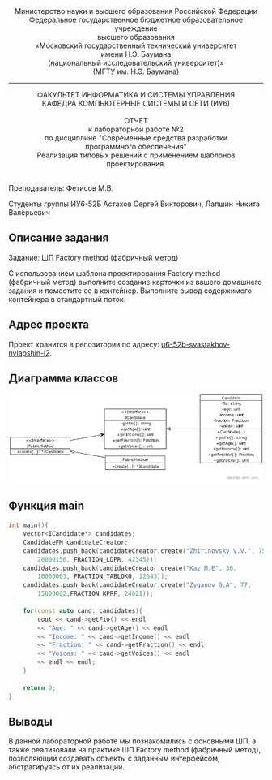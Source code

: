 <div align="center">
Министерство науки и высшего образования Российской Федерации <br />
Федеральное государственное бюджетное образовательное учреждение <br />
высшего образования <br />
«Московский государственный технический университет <br />
имени Н.Э. Баумана <br />
(национальный исследовательский университет)» <br />
(МГТУ им. Н.Э. Баумана)
</div>
<hr />
<div align="center">
ФАКУЛЬТЕТ ИНФОРМАТИКА И СИСТЕМЫ УПРАВЛЕНИЯ <br />
КАФЕДРА КОМПЬЮТЕРНЫЕ СИСТЕМЫ И СЕТИ (ИУ6)
</div>
<br />
<div align="center">
ОТЧЕТ <br />
к лабораторной работе №2 <br />
по дисциплине "Современные средства разработки <br />
программного обеспечения" <br />
Реализация типовых решений с применением шаблонов проектирования.
</div>

<br />

Преподаватель: Фетисов М.В.

Студенты группы ИУ6-52Б Астахов Сергей Викторович, Лапшин Никита Валерьевич

## Описание задания

Задание: ШП Factory method (фабричный метод)

С использованием шаблона проектирования Factory method (фабричный метод)
выполните создание карточки из вашего домашнего задания и поместите ее в контейнер.
Выполните вывод содержимого контейнера в стандартный поток.

## Адрес проекта

Проект хранится в репозитории по адресу: [u6-52b-svastakhov-nvlapshin-l2](https://bmstu.codes/lsx/mstd/iu6-5-2021/iu6-52b-svastakhov-nvlapshin/l2).

## Диаграмма классов

![lab2](lab2.png)

## Функция main

```c++
int main(){
    vector<ICandidate*> candidates;
    CandidateFM candidateCreator;
    candidates.push_back(candidateCreator.create("Zhirinovsky V.V.", 75, 
        20000156, FRACTION_LDPR, 42345));
    candidates.push_back(candidateCreator.create("Kaz M.E", 36, 
        10000003, FRACTION_YABLOKO, 12043));
    candidates.push_back(candidateCreator.create("Zyganov G.A", 77, 
        15000002,FRACTION_KPRF, 24021));

    for(const auto cand: candidates){
        cout << cand->getFio() << endl
        << "Age: " << cand->getAge() << endl
        << "Income: " << cand->getIncome() << endl
        << "Fraction: " << cand->getFraction() << endl
        << "Voices: " << cand->getVoices() << endl
        << endl << endl;
    }

    return 0;
}
```

## Выводы

В данной лабораторной работе мы познакомились с основными ШП, а также реализовали на практике ШП Factory method (фабричный метод), позволяющий создавать объекты с заданным интерфейсом, абстрагируясь от их реализации.
